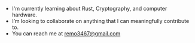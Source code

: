 - I'm currently learning about Rust, Cryptography, and computer hardware.
- I’m looking to collaborate on anything that I can meaningfully contribute to.
- You can reach me at remo3467@gmail.com
